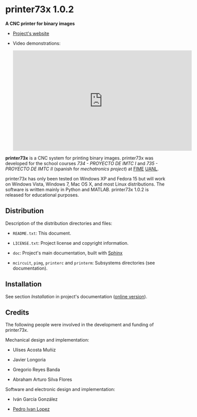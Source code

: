 # printer73x 1.0.2

**A CNC printer for binary images**

- [Project's website](http://pedroivanlopez.com/printer73x "printer73x project's website")
- Video demonstrations:

  <iframe width="560" height="315" src="https://www.youtube.com/embed/videoseries?list=PL7141B5B35BD03A5E" frameborder="0" allowfullscreen></iframe>


**printer73x** is a CNC system for printing binary images.  printer73x was
developed for the school courses *734 - PROYECTO DE IMTC I* and
*735 - PROYECTO DE IMTC II* (spanish for *mechatronics project*) at
[FIME](http://www.fime.uanl.mx/en/) [UANL](http://www.uanl.mx/).

printer73x has only been tested on Windows XP and Fedora 15 but will work on
Windows Vista, Windows 7, Mac OS X, and most Linux distributions.  The software
is written mainly in Python and MATLAB.  printer73x 1.0.2 is released for
educational purposes.

## Distribution

Description of the distribution directories and files:

- `README.txt`: This document.

- `LICENSE.txt`: Project license and copyright information.

- `doc`: Project's main documentation, built with
  [Sphinx](http://sphinx.pocoo.org)

- `mcircuit`, `pimg`, `printerc` and `printerm`: Subsystems directories (see
  documentation).  

## Installation

See section *Installation* in project's documentation ([online
version](http://lopezpdvn.github.io/printer73x)).

## Credits

The following people were involved in the development and funding of
printer73x.

Mechanical design and implementation:

- Ulises Acosta Muñiz

- Javier Longoria

- Gregorio Reyes Banda

- Abraham Arturo Silva Flores

Software and electronic design and implementation:

- Iván García González

- [Pedro Ivan Lopez](http://pedroivanlopez.com "Pedro Ivan Lopez's website")
